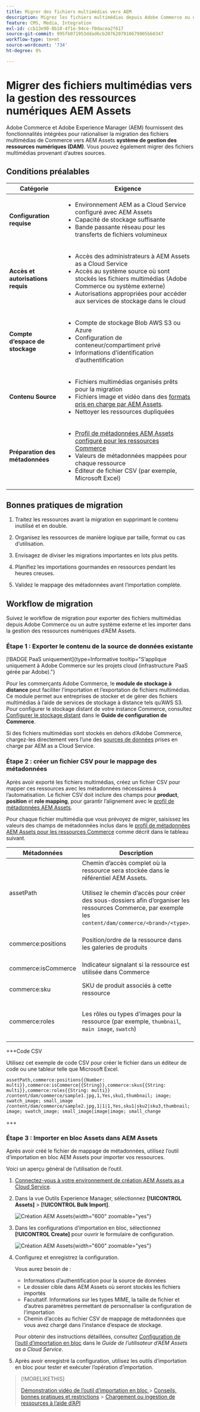 ```yaml
---
title: Migrer des fichiers multimédias vers AEM
description: Migrez les fichiers multimédias depuis Adobe Commerce ou une source externe dans la gestion des ressources numériques AEM Assets.
feature: CMS, Media, Integration
exl-id: ccb13e90-8b18-4f1e-94ce-f0dacea2f617
source-git-commit: 995fb071953ddad6cb2076207910679905bb0347
workflow-type: tm+mt
source-wordcount: '734'
ht-degree: 0%

---
```


# Migrer des fichiers multimédias vers la gestion des ressources numériques AEM Assets

Adobe Commerce et Adobe Experience Manager (AEM) fournissent des fonctionnalités intégrées pour rationaliser la migration des fichiers multimédias de Commerce vers AEM Assets **système de gestion des ressources numériques (DAM)**. Vous pouvez également migrer des fichiers multimédias provenant d’autres sources.

## Conditions préalables

| Catégorie | Exigence |
|----------|-------------|
| **Configuration requise** | <ul><li>Environnement AEM as a Cloud Service configuré avec AEM Assets</li><li>Capacité de stockage suffisante</li><li>Bande passante réseau pour les transferts de fichiers volumineux</li></ul> |
| **Accès et autorisations requis** | <ul><li>Accès des administrateurs à AEM Assets as a Cloud Service</li><li>Accès au système source où sont stockés les fichiers multimédias (Adobe Commerce ou système externe)</li><li>Autorisations appropriées pour accéder aux services de stockage dans le cloud</li></ul> |
| **Compte d’espace de stockage** | <ul><li>Compte de stockage Blob AWS S3 ou Azure</li><li>Configuration de conteneur/compartiment privé</li><li>Informations d’identification d’authentification</li></ul> |
| **Contenu Source** | <ul><li>Fichiers multimédias organisés prêts pour la migration</li><li>Fichiers image et vidéo dans des <a href="https://experienceleague.adobe.com/fr/docs/experience-manager-cloud-service/content/assets/file-format-support#image-formats">formats pris en charge par AEM Assets</a>.</li><li>Nettoyer les ressources dupliquées</li></li> |
| **Préparation des métadonnées** | <ul><li><a href="https://experienceleague.adobe.com/fr/docs/commerce-admin/content-design/aem-asset-management/getting-started/aem-assets-configure-aem">Profil de métadonnées AEM Assets configuré pour les ressources Commerce</a></li><li>Valeurs de métadonnées mappées pour chaque ressource</li><li>Éditeur de fichier CSV (par exemple, Microsoft Excel)</li></ul> |

## Bonnes pratiques de migration

1. Traitez les ressources avant la migration en supprimant le contenu inutilisé et en double.

1. Organisez les ressources de manière logique par taille, format ou cas d’utilisation.

1. Envisagez de diviser les migrations importantes en lots plus petits.

1. Planifiez les importations gourmandes en ressources pendant les heures creuses.

1. Validez le mappage des métadonnées avant l’importation complète.

## Workflow de migration

Suivez le workflow de migration pour exporter des fichiers multimédias depuis Adobe Commerce ou un autre système externe et les importer dans la gestion des ressources numériques d’AEM Assets.

### Étape 1 : Exporter le contenu de la source de données existante

[!BADGE PaaS uniquement]{type=Informative tooltip="S’applique uniquement à Adobe Commerce sur les projets cloud (infrastructure PaaS gérée par Adobe)."}

Pour les commerçants Adobe Commerce, le **module de stockage à distance** peut faciliter l’importation et l’exportation de fichiers multimédias. Ce module permet aux entreprises de stocker et de gérer des fichiers multimédias à l’aide de services de stockage à distance tels qu’AWS S3. Pour configurer le stockage distant de votre instance Commerce, consultez [Configurer le stockage distant](https://experienceleague.adobe.com/fr/docs/commerce-operations/configuration-guide/storage/remote-storage/remote-storage-aws-s3) dans le **Guide de configuration de Commerce**.

Si des fichiers multimédias sont stockés en dehors d’Adobe Commerce, chargez-les directement vers l’une des [sources de données](https://experienceleague.adobe.com/fr/docs/experience-manager-cloud-service/content/assets/assets-view/bulk-import-assets-view#prerequisites) prises en charge par AEM as a Cloud Service.

### Étape 2 : créer un fichier CSV pour le mappage des métadonnées

Après avoir exporté les fichiers multimédias, créez un fichier CSV pour mapper ces ressources avec les métadonnées nécessaires à l’automatisation. Le fichier CSV doit inclure des champs pour **product**, **position** et **role mapping**, pour garantir l’alignement avec le [profil de métadonnées AEM Assets](configure-aem.md#configure-a-metadata-profile).

Pour chaque fichier multimédia que vous prévoyez de migrer, saisissez les valeurs des champs de métadonnées inclus dans le [profil de métadonnées AEM Assets pour les ressources Commerce](configure-aem.md) comme décrit dans le tableau suivant.

| Métadonnées | Description | Valeur |
|-------|-------------|--------|
| assetPath | Chemin d’accès complet où la ressource sera stockée dans le référentiel AEM Assets.<br><br>Utilisez le chemin d’accès pour créer des sous-dossiers afin d’organiser les ressources Commerce, par exemple les `content/dam/commerce/<brand>/<type>`. | `/content/dam/commerce/<sub-folder>/..<filename>` |
| commerce:positions | Position/ordre de la ressource dans les galeries de produits | Plusieurs valeurs numériques séparées par des barres verticales (voir le fichier csv) |
| commerce:isCommerce | Indicateur signalant si la ressource est utilisée dans Commerce | `Yes` |
| commerce:sku | SKU de produit associés à cette ressource | Plusieurs valeurs de chaîne séparées par une barre verticale (voir le fichier csv) |
| commerce:roles | Les rôles ou types d’images pour la ressource (par exemple, `thumbnail`, `main image`, `swatch`) | Plusieurs valeurs séparées par des points-virgules (par exemple, « miniature ; image ; image_échantillon ; image_petite ») |

+++Code CSV

Utilisez cet exemple de code CSV pour créer le fichier dans un éditeur de code ou une tableur telle que Microsoft Excel.

```csv
assetPath,commerce:positions{{Number: multi}},commerce:isCommerce{{String}},commerce:skus{{String: multi}},commerce:roles{{String: multi}}
/content/dam/commerce/sample1.jpg,1,Yes,sku1,thumbnail; image; swatch_image; small_image
/content/dam/commerce/sample2.jpg,1|1|1,Yes,sku1|sku2|sku3,thumbnail; image; swatch_image; small_image|image|image; small_change
```

+++

### Étape 3 : Importer en bloc Assets dans AEM Assets

Après avoir créé le fichier de mappage de métadonnées, utilisez l’outil d’importation en bloc AEM Assets pour importer vos ressources.

Voici un aperçu général de l’utilisation de l’outil.

1. [Connectez-vous à votre environnement de création AEM Assets as a Cloud Service](https://experienceleague.adobe.com/fr/docs/experience-manager-cloud-service/content/onboarding/journey/aem-users#login-aem).

1. Dans la vue Outils Experience Manager, sélectionnez **[!UICONTROL Assets]** > **[!UICONTROL Bulk Import]**.

   ![Création AEM Assets](../assets/aem-assets-bulk-import-selection.png){width="600" zoomable="yes"}

1. Dans les configurations d’importation en bloc, sélectionnez **[!UICONTROL Create]** pour ouvrir le formulaire de configuration.

   ![Création AEM Assets](../assets/aem-assets-bulk-import-configuration.png){width="600" zoomable="yes"}

1. Configurez et enregistrez la configuration.

   Vous aurez besoin de :

   * Informations d’authentification pour la source de données
   * Le dossier cible dans AEM Assets où seront stockés les fichiers importés
   * Facultatif. Informations sur les types MIME, la taille de fichier et d’autres paramètres permettant de personnaliser la configuration de l’importation
   * Chemin d’accès au fichier CSV de mappage de métadonnées que vous avez chargé dans l’instance d’espace de stockage.

   Pour obtenir des instructions détaillées, consultez [Configuration de l’outil d’importation en bloc](https://experienceleague.adobe.com/fr/docs/experience-manager-cloud-service/content/assets/manage/add-assets#configure-bulk-ingestor-tool) dans le *Guide de l’utilisateur d’AEM Assets as a Cloud Service*.

1. Après avoir enregistré la configuration, utilisez les outils d’importation en bloc pour tester et exécuter l’opération d’importation.

>[!MORELIKETHIS]
>
> [ Démonstration vidéo de l’outil d’importation en bloc ](https://experienceleague.adobe.com/fr/docs/experience-manager-cloud-service/content/assets/manage/add-assets#asset-bulk-ingestor)
> &#x200B;> [Conseils, bonnes pratiques et restrictions](https://experienceleague.adobe.com/fr/docs/experience-manager-cloud-service/content/assets/manage/add-assets#tips-limitations)
> &#x200B;> [Chargement ou ingestion de ressources à l’aide d’API](https://experienceleague.adobe.com/fr/docs/experience-manager-cloud-service/content/assets/admin/developer-reference-material-apis#asset-upload)
